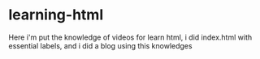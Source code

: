 # learning-html
Here i'm put the knowledge of videos for learn html, i did index.html with essential labels, and i did a blog using this knowledges
